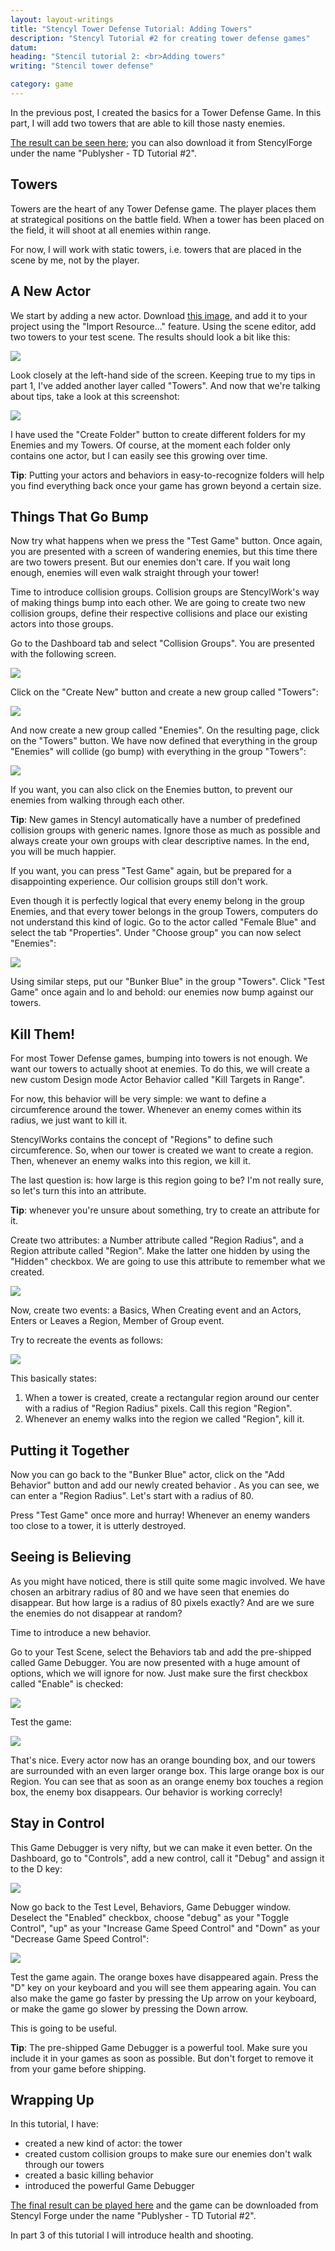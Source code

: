 ```yaml
---
layout: layout-writings
title: "Stencyl Tower Defense Tutorial: Adding Towers"
description: "Stencyl Tutorial #2 for creating tower defense games"
datum: 
heading: "Stencil tutorial 2: <br>Adding towers"
writing: "Stencil tower defense"

category: game
---
```


In the previous post, I created the basics for a Tower Defense Game. In this part,
I will add two towers that are able to kill those nasty enemies.

[The result can be seen here](http://www.stencyl.com/game/play/12366); you can also download it from StencylForge
under the name "Publysher - TD Tutorial #2".

Towers
------

Towers are the heart of any Tower Defense game. The player places them at strategical positions on the battle field.
When a tower has been placed on the field, it will shoot at all enemies within range.

For now, I will work with static towers, i.e. towers that are placed in the scene by me, not by the player.

A New Actor
------------

We start by adding a new actor. Download
[this image](http://yduppen.home.xs4all.nl/blogsupport/blog.publysher.nl/Bunker%20Blue.png),
and add it to your project using the "Import Resource..." feature. Using the scene editor,
add two towers to your test scene. The results should look a bit like this:

![](/images/stencyl/step2-1.png)

Look closely at the left-hand side of the screen. Keeping true to my tips in part 1,
I've added another layer called "Towers". And now that we're talking about tips, take a look at this screenshot:

![](/images/stencyl/step2-2.png)

I have used the "Create Folder" button to create different folders for my Enemies and my Towers. Of course,
at the moment each folder only contains one actor, but I can easily see this growing over time.

**Tip**: Putting your actors and behaviors in easy-to-recognize folders will help you find everything back once your
game has grown beyond a certain size.

Things That Go Bump
-------------------

Now try what happens when we press the "Test Game" button. Once again, you are presented with a screen of wandering
enemies, but this time there are two towers present. But our enemies don't care. If you wait long enough,
enemies will even walk straight through your tower!

Time to introduce collision groups. Collision groups are StencylWork's way of making things bump into each other. We
are going to create two new collision groups, define their respective collisions and place our existing actors into
those groups.

Go to the Dashboard tab and select "Collision Groups". You are presented with the following screen.

![](/images/stencyl/step2-3.png)

Click on the "Create New" button and create a new group called "Towers":

![](/images/stencyl/step2-4.png)

And now create a new group called "Enemies". On the resulting page, click on the "Towers" button. We have now defined
 that everything in the group "Enemies" will collide (go bump) with everything in the group "Towers":

![](/images/stencyl/step2-5.png)

If you want, you can also click on the Enemies button, to prevent our enemies from walking through each other.

**Tip**: New games in Stencyl automatically have a number of predefined collision groups with generic names. Ignore
those as much as possible and always create your own groups with clear descriptive names. In the end,
you will be much happier.

If you want, you can press "Test Game" again, but be prepared for a disappointing experience. Our collision groups
still don't work.

Even though it is perfectly logical that every enemy belong in the group Enemies, and that every tower belongs in the
 group Towers, computers do not understand this kind of logic. Go to the actor called "Female Blue" and select the
 tab "Properties". Under "Choose group" you can now select "Enemies":

![](/images/stencyl/step2-6.png)

Using similar steps, put our "Bunker Blue" in the group "Towers". Click "Test Game" once again and lo and behold: our
 enemies now bump against our towers.

Kill Them!
----------

For most Tower Defense games, bumping into towers is not enough. We want our towers to actually shoot at enemies. To
do this, we will create a new custom Design mode Actor Behavior called "Kill Targets in Range".

For now, this behavior will be very simple: we want to define a circumference around the tower. Whenever an enemy
comes within its radius, we just want to kill it.

StencylWorks contains the concept of "Regions" to define such circumference. So, when our tower is created we want to
 create a region. Then, whenever an enemy walks into this region, we kill it.

The last question is: how large is this region going to be? I'm not really sure, so let's turn this into an attribute.

**Tip**: whenever you're unsure about something, try to create an attribute for it.

Create two attributes: a Number attribute called "Region Radius", and a Region attribute called "Region".  Make the
latter one hidden by using the "Hidden" checkbox. We are going to use this attribute to remember what we created.

![](/images/stencyl/step2-7.png)

Now, create two events: a Basics, When Creating event and an Actors, Enters or Leaves a Region, Member of Group event.

Try to recreate the events as follows:

![](/images/stencyl/step2-KillTargetsInRange.png)

This basically states:

1. When a tower is created, create a rectangular region around our center with a radius of "Region Radius" pixels. Call
   this region "Region".
2. Whenever an enemy walks into the region we called "Region", kill it.

Putting it Together
-------------------

Now you can go back to the "Bunker Blue" actor, click on the "Add Behavior" button and add our newly created behavior
. As you can see, we can enter a "Region Radius". Let's start with a radius of 80.

Press "Test Game" once more and hurray! Whenever an enemy wanders too close to a tower, it is utterly destroyed.

Seeing is Believing
-------------------

As you might have noticed, there is still quite some magic involved. We have chosen an arbitrary radius of 80 and we
have seen that enemies do disappear. But how large is a radius of 80 pixels exactly? And are we sure the enemies do
not disappear at random?

Time to introduce a new behavior.

Go to your Test Scene, select the Behaviors tab and add the pre-shipped called Game Debugger. You are now presented
with a huge amount of options, which we will ignore for now. Just make sure the first checkbox called "Enable" is
checked:

![](/images/stencyl/step2-9.png)

Test the game:

![](/images/stencyl/step2-x.png)


That's nice. Every actor now has an orange bounding box, and our towers are surrounded with an even larger orange box.
This large orange box is our Region. You can see that as soon as an orange enemy box touches a region box,
the enemy box disappears. Our behavior is working correcly!

Stay in Control
---------------

This Game Debugger is very nifty, but we can make it even better. On the Dashboard, go to "Controls",
add a new control, call it "Debug" and assign it to the D key:

![](/images/stencyl/step2-10.png)

Now go back to the Test Level, Behaviors, Game Debugger window. Deselect the "Enabled" checkbox,
choose "debug" as your "Toggle Control", "up" as your "Increase Game Speed Control" and "Down" as your "Decrease Game
 Speed Control":

![](/images/stencyl/step2-9_1.png)

Test the game again. The orange boxes have disappeared again. Press the "D" key on your keyboard and you will see
them appearing again. You can also make the game go faster by pressing the Up arrow on your keyboard,
or make the game go slower by pressing the Down arrow.

This is going to be useful.

**Tip**: The pre-shipped Game Debugger is a powerful tool. Make sure you include it in your games as soon as possible.
But don't forget to remove it from your game before shipping.

Wrapping Up
-----------

In this tutorial, I have:

- created a new kind of actor: the tower
- created custom collision groups to make sure our enemies don't walk through our towers
- created a basic killing behavior
- introduced the powerful Game Debugger

[The final result can be played here](http://www.stencyl.com/game/play/12366) and the game can be downloaded from
Stencyl Forge under the name "Publysher - TD Tutorial #2".

In part 3 of this tutorial I will introduce health and shooting.
